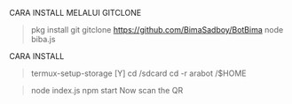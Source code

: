 CARA INSTALL MELALUI GITCLONE

> pkg install git
> gitclone https://github.com/BimaSadboy/BotBima
> node biba.js




CARA INSTALL

> termux-setup-storage [Y]
> cd /sdcard
> cd -r arabot /$HOME

> node index.js
> npm start
> Now scan the QR
